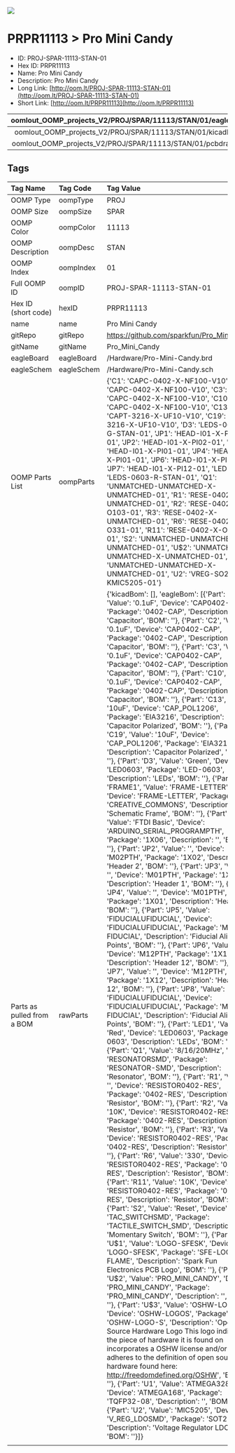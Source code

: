 


  
![][im]
# PRPR11113 > Pro Mini Candy

- ID: PROJ-SPAR-11113-STAN-01
- Hex ID: PRPR11113
- Name: Pro Mini Candy
- Description: Pro Mini Candy
- Long Link: [http://oom.lt/PROJ-SPAR-11113-STAN-01](http://oom.lt/PROJ-SPAR-11113-STAN-01)
- Short Link: [http://oom.lt/PRPR11113](http://oom.lt/PRPR11113)
  

|oomlout_OOMP_projects_V2/PROJ/SPAR/11113/STAN/01/eagleImage.png|oomlout_OOMP_projects_V2/PROJ/SPAR/11113/STAN/01/eagleSchemImage.png|oomlout_OOMP_projects_V2/PROJ/SPAR/11113/STAN/01/kicadPcb3dFront.png|oomlout_OOMP_projects_V2/PROJ/SPAR/11113/STAN/01/kicadPcb3dBack.png|
| :---: | :---: | :---: | :---: |
|oomlout_OOMP_projects_V2/PROJ/SPAR/11113/STAN/01/kicadPcb3d.png|oomlout_OOMP_projects_V2/PROJ/SPAR/11113/STAN/01/bomBack.png|oomlout_OOMP_projects_V2/PROJ/SPAR/11113/STAN/01/bomFront.png|oomlout_OOMP_projects_V2/PROJ/SPAR/11113/STAN/01/pcbdraw.svg|
|oomlout_OOMP_projects_V2/PROJ/SPAR/11113/STAN/01/pcbdrawBack.svg||||

## Tags
  

|Tag Name|Tag Code|Tag Value|
| :--- | :--- | :--- |
|OOMP Type|oompType|PROJ|
|OOMP Size|oompSize|SPAR|
|OOMP Color|oompColor|11113|
|OOMP Description|oompDesc|STAN|
|OOMP Index|oompIndex|01|
|Full OOMP ID|oompID|PROJ-SPAR-11113-STAN-01|
|Hex ID (short code)|hexID|PRPR11113|
|name|name|Pro Mini Candy|
|gitRepo|gitRepo|https://github.com/sparkfun/Pro_Mini_Candy|
|gitName|gitName|Pro_Mini_Candy|
|eagleBoard|eagleBoard|/Hardware/Pro-Mini-Candy.brd|
|eagleSchem|eagleSchem|/Hardware/Pro-Mini-Candy.sch|
|OOMP Parts List|oompParts|{'C1': 'CAPC-0402-X-NF100-V10', 'C2': 'CAPC-0402-X-NF100-V10', 'C3': 'CAPC-0402-X-NF100-V10', 'C10': 'CAPC-0402-X-NF100-V10', 'C13': 'CAPT-3216-X-UF10-V10', 'C19': 'CAPT-3216-X-UF10-V10', 'D3': 'LEDS-0603-G-STAN-01', 'JP1': 'HEAD-I01-X-PI06-01', 'JP2': 'HEAD-I01-X-PI02-01', 'JP3': 'HEAD-I01-X-PI01-01', 'JP4': 'HEAD-I01-X-PI01-01', 'JP6': 'HEAD-I01-X-PI12-01', 'JP7': 'HEAD-I01-X-PI12-01', 'LED1': 'LEDS-0603-R-STAN-01', 'Q1': 'UNMATCHED-UNMATCHED-X-UNMATCHED-01', 'R1': 'RESE-0402-X-UNMATCHED-01', 'R2': 'RESE-0402-X-O103-01', 'R3': 'RESE-0402-X-UNMATCHED-01', 'R6': 'RESE-0402-X-O331-01', 'R11': 'RESE-0402-X-O103-01', 'S2': 'UNMATCHED-UNMATCHED-X-UNMATCHED-01', 'U$2': 'UNMATCHED-UNMATCHED-X-UNMATCHED-01', 'U1': 'UNMATCHED-UNMATCHED-X-UNMATCHED-01', 'U2': 'VREG-SO235-X-KMIC5205-01'}|
|Parts as pulled from a BOM|rawParts|{'kicadBom': [], 'eagleBom': [{'Part': 'C1', 'Value': '0.1uF', 'Device': 'CAP0402-CAP', 'Package': '0402-CAP', 'Description': 'Capacitor', 'BOM': ''}, {'Part': 'C2', 'Value': '0.1uF', 'Device': 'CAP0402-CAP', 'Package': '0402-CAP', 'Description': 'Capacitor', 'BOM': ''}, {'Part': 'C3', 'Value': '0.1uF', 'Device': 'CAP0402-CAP', 'Package': '0402-CAP', 'Description': 'Capacitor', 'BOM': ''}, {'Part': 'C10', 'Value': '0.1uF', 'Device': 'CAP0402-CAP', 'Package': '0402-CAP', 'Description': 'Capacitor', 'BOM': ''}, {'Part': 'C13', 'Value': '10uF', 'Device': 'CAP_POL1206', 'Package': 'EIA3216', 'Description': 'Capacitor Polarized', 'BOM': ''}, {'Part': 'C19', 'Value': '10uF', 'Device': 'CAP_POL1206', 'Package': 'EIA3216', 'Description': 'Capacitor Polarized', 'BOM': ''}, {'Part': 'D3', 'Value': 'Green', 'Device': 'LED0603', 'Package': 'LED-0603', 'Description': 'LEDs', 'BOM': ''}, {'Part': 'FRAME1', 'Value': 'FRAME-LETTER', 'Device': 'FRAME-LETTER', 'Package': 'CREATIVE_COMMONS', 'Description': 'Schematic Frame', 'BOM': ''}, {'Part': 'JP1', 'Value': 'FTDI Basic', 'Device': 'ARDUINO_SERIAL_PROGRAMPTH', 'Package': '1X06', 'Description': '', 'BOM': ''}, {'Part': 'JP2', 'Value': '', 'Device': 'M02PTH', 'Package': '1X02', 'Description': 'Header 2', 'BOM': ''}, {'Part': 'JP3', 'Value': '', 'Device': 'M01PTH', 'Package': '1X01', 'Description': 'Header 1', 'BOM': ''}, {'Part': 'JP4', 'Value': '', 'Device': 'M01PTH', 'Package': '1X01', 'Description': 'Header 1', 'BOM': ''}, {'Part': 'JP5', 'Value': 'FIDUCIALUFIDUCIAL', 'Device': 'FIDUCIALUFIDUCIAL', 'Package': 'MICRO-FIDUCIAL', 'Description': 'Fiducial Alignment Points', 'BOM': ''}, {'Part': 'JP6', 'Value': '', 'Device': 'M12PTH', 'Package': '1X12', 'Description': 'Header 12', 'BOM': ''}, {'Part': 'JP7', 'Value': '', 'Device': 'M12PTH', 'Package': '1X12', 'Description': 'Header 12', 'BOM': ''}, {'Part': 'JP8', 'Value': 'FIDUCIALUFIDUCIAL', 'Device': 'FIDUCIALUFIDUCIAL', 'Package': 'MICRO-FIDUCIAL', 'Description': 'Fiducial Alignment Points', 'BOM': ''}, {'Part': 'LED1', 'Value': 'Red', 'Device': 'LED0603', 'Package': 'LED-0603', 'Description': 'LEDs', 'BOM': ''}, {'Part': 'Q1', 'Value': '8/16/20MHz', 'Device': 'RESONATORSMD', 'Package': 'RESONATOR-SMD', 'Description': 'Resonator', 'BOM': ''}, {'Part': 'R1', 'Value': '', 'Device': 'RESISTOR0402-RES', 'Package': '0402-RES', 'Description': 'Resistor', 'BOM': ''}, {'Part': 'R2', 'Value': '10K', 'Device': 'RESISTOR0402-RES', 'Package': '0402-RES', 'Description': 'Resistor', 'BOM': ''}, {'Part': 'R3', 'Value': '', 'Device': 'RESISTOR0402-RES', 'Package': '0402-RES', 'Description': 'Resistor', 'BOM': ''}, {'Part': 'R6', 'Value': '330', 'Device': 'RESISTOR0402-RES', 'Package': '0402-RES', 'Description': 'Resistor', 'BOM': ''}, {'Part': 'R11', 'Value': '10K', 'Device': 'RESISTOR0402-RES', 'Package': '0402-RES', 'Description': 'Resistor', 'BOM': ''}, {'Part': 'S2', 'Value': 'Reset', 'Device': 'TAC_SWITCHSMD', 'Package': 'TACTILE_SWITCH_SMD', 'Description': 'Momentary Switch', 'BOM': ''}, {'Part': 'U$1', 'Value': 'LOGO-SFESK', 'Device': 'LOGO-SFESK', 'Package': 'SFE-LOGO-FLAME', 'Description': 'Spark Fun Electronics PCB Logo', 'BOM': ''}, {'Part': 'U$2', 'Value': 'PRO_MINI_CANDY', 'Device': 'PRO_MINI_CANDY', 'Package': 'PRO_MINI_CANDY', 'Description': '', 'BOM': ''}, {'Part': 'U$3', 'Value': 'OSHW-LOGOS', 'Device': 'OSHW-LOGOS', 'Package': 'OSHW-LOGO-S', 'Description': 'Open Source Hardware Logo This logo indicates the piece of hardware it is found on incorporates a OSHW license and/or adheres to the definition of open source hardware found here: http://freedomdefined.org/OSHW', 'BOM': ''}, {'Part': 'U1', 'Value': 'ATMEGA328', 'Device': 'ATMEGA168', 'Package': 'TQFP32-08', 'Description': '', 'BOM': ''}, {'Part': 'U2', 'Value': 'MIC5205', 'Device': 'V_REG_LDOSMD', 'Package': 'SOT23-5', 'Description': 'Voltage Regulator LDO', 'BOM': ''}]}|
||||



[im]: PROJ/SPAR/11113/STAN/01/kicadPcb3d_450.png
